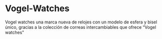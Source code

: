 # Vogel-Watches
Vogel watches una marca nueva de relojes con un modelo de esfera y bisel único, gracias a la colección de correas intercambiables que ofrece “Vogel watches"
